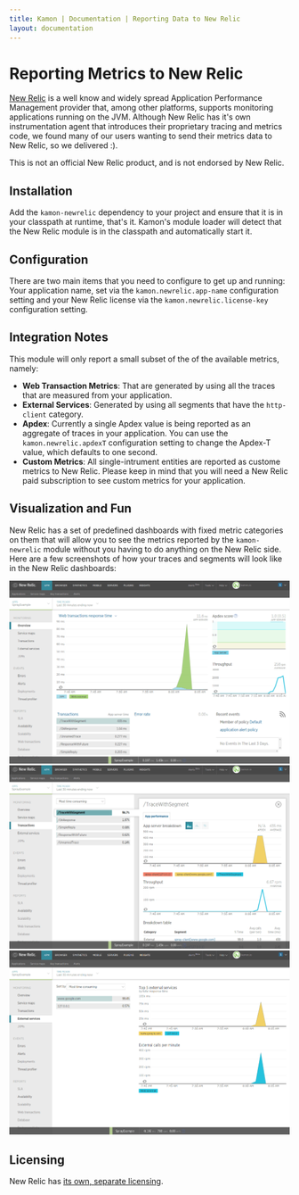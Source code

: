 ```yaml
---
title: Kamon | Documentation | Reporting Data to New Relic
layout: documentation
---
```


Reporting Metrics to New Relic
==============================

[New Relic] is a well know and widely spread Application Performance Management provider that, among other platforms,
supports monitoring applications running on the JVM. Although New Relic has it's own instrumentation agent that
introduces their proprietary tracing and metrics code, we found many of our users wanting to send their metrics data to
New Relic, so we delivered :).

<p class="alert alert-info">This is not an official New Relic product, and is not endorsed by New Relic.</p>


Installation
-------------

Add the `kamon-newrelic` dependency to your project and ensure that it is in your classpath at runtime, that's it.
Kamon's module loader will detect that the New Relic module is in the classpath and automatically start it.


Configuration
-------------

There are two main items that you need to configure to get up and running: Your application name, set via the
`kamon.newrelic.app-name` configuration setting and your New Relic license via the `kamon.newrelic.license-key`
configuration setting.


Integration Notes
-----------------

This module will only report a small subset of the of the available metrics, namely:

* __Web Transaction Metrics__: That are generated by using all the traces that are measured from your application.
* __External Services__:  Generated by using all segments that have the `http-client` category.
* __Apdex__: Currently a single Apdex value is being reported as an aggregate of traces in your application. You can use
the `kamon.newrelic.apdexT` configuration setting to change the Apdex-T value, which defaults to one second.
* __Custom Metrics__: All single-intrument entities are reported as custome metrics to New Relic. Please keep in mind that
you will need a New Relic paid subscription to see custom metrics for your application.


Visualization and Fun
---------------------

New Relic has a set of predefined dashboards with fixed metric categories on them that will allow you to see the metrics
reported by the `kamon-newrelic` module without you having to do anything on the New Relic side. Here are a few screenshots
of how your traces and segments will look like in the New Relic dashboards:

<img class="img-fluid" src="/assets/img/newrelic-module-newrelic-dashboard.png">
<img class="img-fluid" src="/assets/img/newrelic-module-transactions-tab.png">
<img class="img-fluid" src="/assets/img/newrelic-module-external-services.png">


Licensing
---------
New Relic has [its own, separate licensing].



[New Relic]: http://newrelic.com
[get started]: /get-started
[New Relic Agent Installations Instructions]: https://docs.newrelic.com/docs/java/new-relic-for-java#h2-installation
[kamon-newrelic-example]: https://github.com/kamon-io/Kamon/tree/master/kamon-examples/kamon-newrelic-example
[its own, separate licensing]: http://newrelic.com/terms
